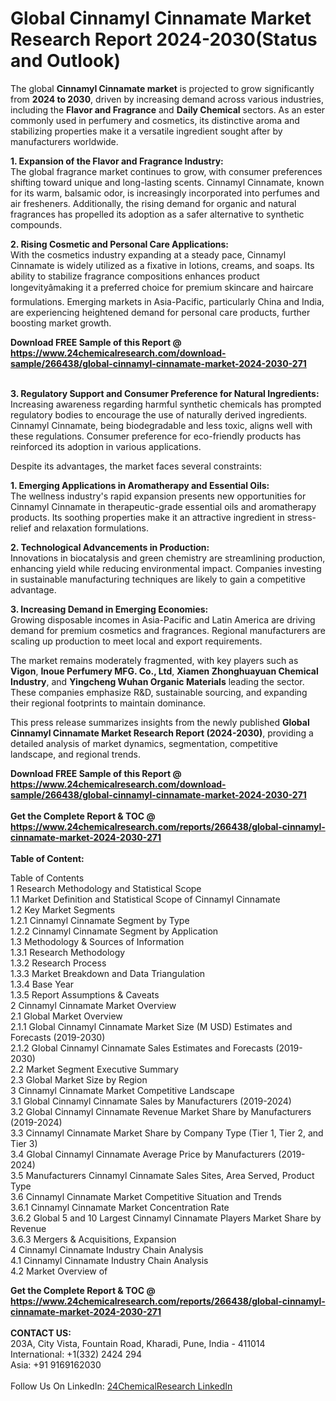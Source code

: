 <h1>Global Cinnamyl Cinnamate Market Research Report 2024-2030(Status and Outlook)</h1><p>The global <strong>Cinnamyl Cinnamate market</strong> is projected to grow significantly from <strong>2024 to 2030</strong>, driven by increasing demand across various industries, including the <strong>Flavor and Fragrance</strong> and <strong>Daily Chemical</strong> sectors. As an ester commonly used in perfumery and cosmetics, its distinctive aroma and stabilizing properties make it a versatile ingredient sought after by manufacturers worldwide.</p><p><strong>1. Expansion of the Flavor and Fragrance Industry:</strong><br>
The global fragrance market continues to grow, with consumer preferences shifting toward unique and long-lasting scents. Cinnamyl Cinnamate, known for its warm, balsamic odor, is increasingly incorporated into perfumes and air fresheners. Additionally, the rising demand for organic and natural fragrances has propelled its adoption as a safer alternative to synthetic compounds.</p><p><strong>2. Rising Cosmetic and Personal Care Applications:</strong><br>
With the cosmetics industry expanding at a steady pace, Cinnamyl Cinnamate is widely utilized as a fixative in lotions, creams, and soaps. Its ability to stabilize fragrance compositions enhances product longevityâmaking it a preferred choice for premium skincare and haircare formulations. Emerging markets in Asia-Pacific, particularly China and India, are experiencing heightened demand for personal care products, further boosting market growth.</p><div><b>Download FREE Sample of this Report @ 
            <a href="https://www.24chemicalresearch.com/download-sample/266438/global-cinnamyl-cinnamate-market-2024-2030-271">
            https://www.24chemicalresearch.com/download-sample/266438/global-cinnamyl-cinnamate-market-2024-2030-271</a></b></div><br><p><strong>3. Regulatory Support and Consumer Preference for Natural Ingredients:</strong><br>
Increasing awareness regarding harmful synthetic chemicals has prompted regulatory bodies to encourage the use of naturally derived ingredients. Cinnamyl Cinnamate, being biodegradable and less toxic, aligns well with these regulations. Consumer preference for eco-friendly products has reinforced its adoption in various applications.</p><p>Despite its advantages, the market faces several constraints:</p><p><strong>1. Emerging Applications in Aromatherapy and Essential Oils:</strong><br>
The wellness industry's rapid expansion presents new opportunities for Cinnamyl Cinnamate in therapeutic-grade essential oils and aromatherapy products. Its soothing properties make it an attractive ingredient in stress-relief and relaxation formulations.</p><p><strong>2. Technological Advancements in Production:</strong><br>
Innovations in biocatalysis and green chemistry are streamlining production, enhancing yield while reducing environmental impact. Companies investing in sustainable manufacturing techniques are likely to gain a competitive advantage.</p><p><strong>3. Increasing Demand in Emerging Economies:</strong><br>
Growing disposable incomes in Asia-Pacific and Latin America are driving demand for premium cosmetics and fragrances. Regional manufacturers are scaling up production to meet local and export requirements.</p><p>The market remains moderately fragmented, with key players such as <strong>Vigon</strong>, <strong>Inoue Perfumery MFG. Co., Ltd</strong>, <strong>Xiamen Zhonghuayuan Chemical Industry</strong>, and <strong>Yingcheng Wuhan Organic Materials</strong> leading the sector. These companies emphasize R&amp;D, sustainable sourcing, and expanding their regional footprints to maintain dominance.</p><p>This press release summarizes insights from the newly published <strong>Global Cinnamyl Cinnamate Market Research Report (2024-2030)</strong>, providing a detailed analysis of market dynamics, segmentation, competitive landscape, and regional trends.</p><div><b>Download FREE Sample of this Report @ 
            <a href="https://www.24chemicalresearch.com/download-sample/266438/global-cinnamyl-cinnamate-market-2024-2030-271">
            https://www.24chemicalresearch.com/download-sample/266438/global-cinnamyl-cinnamate-market-2024-2030-271</a></b></div><br><div><b>Get the Complete Report & TOC @ 
            <a href="https://www.24chemicalresearch.com/reports/266438/global-cinnamyl-cinnamate-market-2024-2030-271">
            https://www.24chemicalresearch.com/reports/266438/global-cinnamyl-cinnamate-market-2024-2030-271</a></b></div><br>
            <b>Table of Content:</b><p>Table of Contents<br />
1 Research Methodology and Statistical Scope<br />
1.1 Market Definition and Statistical Scope of Cinnamyl Cinnamate<br />
1.2 Key Market Segments<br />
1.2.1 Cinnamyl Cinnamate Segment by Type<br />
1.2.2 Cinnamyl Cinnamate Segment by Application<br />
1.3 Methodology & Sources of Information<br />
1.3.1 Research Methodology<br />
1.3.2 Research Process<br />
1.3.3 Market Breakdown and Data Triangulation<br />
1.3.4 Base Year<br />
1.3.5 Report Assumptions & Caveats<br />
2 Cinnamyl Cinnamate Market Overview<br />
2.1 Global Market Overview<br />
2.1.1 Global Cinnamyl Cinnamate Market Size (M USD) Estimates and Forecasts (2019-2030)<br />
2.1.2 Global Cinnamyl Cinnamate Sales Estimates and Forecasts (2019-2030)<br />
2.2 Market Segment Executive Summary<br />
2.3 Global Market Size by Region<br />
3 Cinnamyl Cinnamate Market Competitive Landscape<br />
3.1 Global Cinnamyl Cinnamate Sales by Manufacturers (2019-2024)<br />
3.2 Global Cinnamyl Cinnamate Revenue Market Share by Manufacturers (2019-2024)<br />
3.3 Cinnamyl Cinnamate Market Share by Company Type (Tier 1, Tier 2, and Tier 3)<br />
3.4 Global Cinnamyl Cinnamate Average Price by Manufacturers (2019-2024)<br />
3.5 Manufacturers Cinnamyl Cinnamate Sales Sites, Area Served, Product Type<br />
3.6 Cinnamyl Cinnamate Market Competitive Situation and Trends<br />
3.6.1 Cinnamyl Cinnamate Market Concentration Rate<br />
3.6.2 Global 5 and 10 Largest Cinnamyl Cinnamate Players Market Share by Revenue<br />
3.6.3 Mergers & Acquisitions, Expansion<br />
4 Cinnamyl Cinnamate Industry Chain Analysis<br />
4.1 Cinnamyl Cinnamate Industry Chain Analysis<br />
4.2 Market Overview of</p><div><b>Get the Complete Report & TOC @ 
            <a href="https://www.24chemicalresearch.com/reports/266438/global-cinnamyl-cinnamate-market-2024-2030-271">
            https://www.24chemicalresearch.com/reports/266438/global-cinnamyl-cinnamate-market-2024-2030-271</a></b></div><br><b>CONTACT US:</b><br>
            203A, City Vista, Fountain Road, Kharadi, Pune, India - 411014<br>
            International: +1(332) 2424 294<br>
            Asia: +91 9169162030 <br><br>
            Follow Us On LinkedIn: <a href="https://www.linkedin.com/company/24chemicalresearch/">24ChemicalResearch LinkedIn</a>